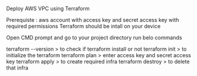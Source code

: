 Deploy AWS VPC using Terraform

Prerequiste : 
aws account with access key and secret access key with required permissions
Terraform should be intall on your device

Open CMD prompt and go to your project directory run belo commands


 terraform --version > to check if terraform install or not
 terraform init > to initialize the terraform
 terraform plan > enter access key and secret access key
 terraform apply > to create required infra
 terraform destroy > to delete that infra
